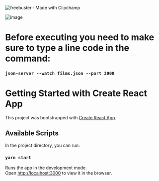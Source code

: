 ![freebuster ‐ Made with Clipchamp](https://user-images.githubusercontent.com/70956778/124947260-0ee08780-dfe6-11eb-96a7-ef212b6189d7.gif)

![image](https://user-images.githubusercontent.com/70956778/105875179-3f0a1000-5fdc-11eb-8547-dbd2bca88f76.png)


# Before executing you need to make sure to type a line code in the command:

### `json-server --watch films.json --port 3000`

# Getting Started with Create React App

This project was bootstrapped with [Create React App](https://github.com/facebook/create-react-app).

## Available Scripts

In the project directory, you can run:

### `yarn start`

Runs the app in the development mode.\
Open [http://localhost:3000](http://localhost:3000) to view it in the browser.
